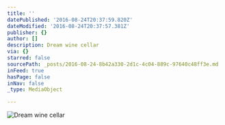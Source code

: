```yaml
---
title: ''
datePublished: '2016-08-24T20:37:59.820Z'
dateModified: '2016-08-24T20:37:57.381Z'
publisher: {}
author: []
description: Dream wine cellar
via: {}
starred: false
sourcePath: _posts/2016-08-24-8b42a330-2d1c-4c04-889c-97640c48ff3e.md
inFeed: true
hasPage: false
inNav: false
_type: MediaObject

---
```

![Dream wine cellar](https://the-grid-user-content.s3-us-west-2.amazonaws.com/be5ea5a6-e511-45e5-b76a-a5e3eb08bb68.jpg)